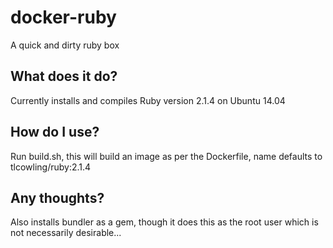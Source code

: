 docker-ruby
===========

A quick and dirty ruby box

## What does it do?
Currently installs and compiles Ruby version 2.1.4 on Ubuntu 14.04

## How do I use?
Run build.sh, this will build an image as per the Dockerfile, name defaults to tlcowling/ruby:2.1.4

## Any thoughts?
Also installs bundler as a gem, though it does this as the root user which is not necessarily desirable...
